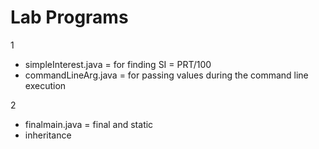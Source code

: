 # Lab Programs

1
* simpleInterest.java = for finding SI = PRT/100
* commandLineArg.java = for passing values during the command line execution

2
* finalmain.java = final and static
* inheritance

